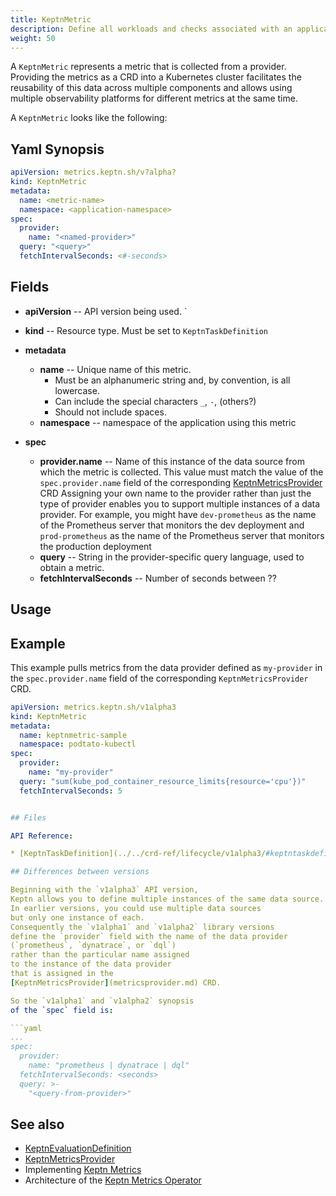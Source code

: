 ```yaml
---
title: KeptnMetric
description: Define all workloads and checks associated with an application
weight: 50
---
```


A `KeptnMetric` represents a metric that is collected from a provider.
Providing the metrics as a CRD into a Kubernetes cluster
facilitates the reusability of this data across multiple components
and allows using multiple observability platforms
for different metrics at the same time.

A `KeptnMetric` looks like the following:

## Yaml Synopsis

```yaml
apiVersion: metrics.keptn.sh/v?alpha?
kind: KeptnMetric
metadata:
  name: <metric-name>
  namespace: <application-namespace>
spec:
  provider:
    name: "<named-provider>"
  query: "<query>"
  fetchIntervalSeconds: <#-seconds>
```

## Fields

* **apiVersion** -- API version being used.
`
* **kind** -- Resource type.
   Must be set to `KeptnTaskDefinition`

* **metadata**
  * **name** -- Unique name of this metric.
    * Must be an alphanumeric string and, by convention, is all lowercase.
    * Can include the special characters `_`, `-`, (others?)
    * Should not include spaces.
  * **namespace** -- namespace of the application using this metric

* **spec**
  * **provider.name** --
    Name of this instance of the data source
    from which the metric is collected.
    This value must match the value of the `spec.provider.name` field
    of the corresponding [KeptnMetricsProvider](metricsprovider.md) CRD
    Assigning your own name to the provider
    rather than just the type of provider
    enables you to support multiple instances of a data provider.
    For example, you might have `dev-prometheus`
    as the name of the Prometheus server that monitors the dev deployment
    and `prod-prometheus` as the name of the Prometheus server
    that monitors the production deployment
  * **query** -- String in the provider-specific query language,
    used to obtain a metric.
  * **fetchIntervalSeconds** -- Number of seconds between ??

## Usage

## Example

This example pulls metrics from the data provider
defined as `my-provider` in the `spec.provider.name` field
of the corresponding `KeptnMetricsProvider` CRD.

```yaml
apiVersion: metrics.keptn.sh/v1alpha3
kind: KeptnMetric
metadata:
  name: keptnmetric-sample
  namespace: podtato-kubectl
spec:
  provider:
    name: "my-provider"
  query: "sum(kube_pod_container_resource_limits{resource='cpu'})"
  fetchIntervalSeconds: 5


## Files

API Reference:

* [KeptnTaskDefinition](../../crd-ref/lifecycle/v1alpha3/#keptntaskdefinition)

## Differences between versions

Beginning with the `v1alpha3` API version,
Keptn allows you to define multiple instances of the same data source.
In earlier versions, you could use multiple data sources
but only one instance of each.
Consequently the `v1alpha1` and `v1alpha2` library versions
define the `provider` field with the name of the data provider
(`prometheus`, `dynatrace`, or `dql`)
rather than the particular name assigned
to the instance of the data provider
that is assigned in the
[KeptnMetricsProvider](metricsprovider.md) CRD.

So the `v1alpha1` and `v1alpha2` synopsis
of the `spec` field is:

```yaml
...
spec:
  provider:
    name: "prometheus | dynatrace | dql"
  fetchIntervalSeconds: <seconds>
  query: >-
    "<query-from-provider>"
```

## See also

* [KeptnEvaluationDefinition](evaluationdefinition.md)
* [KeptnMetricsProvider](metricsprovider.md)
* Implementing [Keptn Metrics](../implementing/metrics.md)
* Architecture of the [Keptn Metrics Operator](../concepts/architecture/components/metrics-operator/_index.md)
